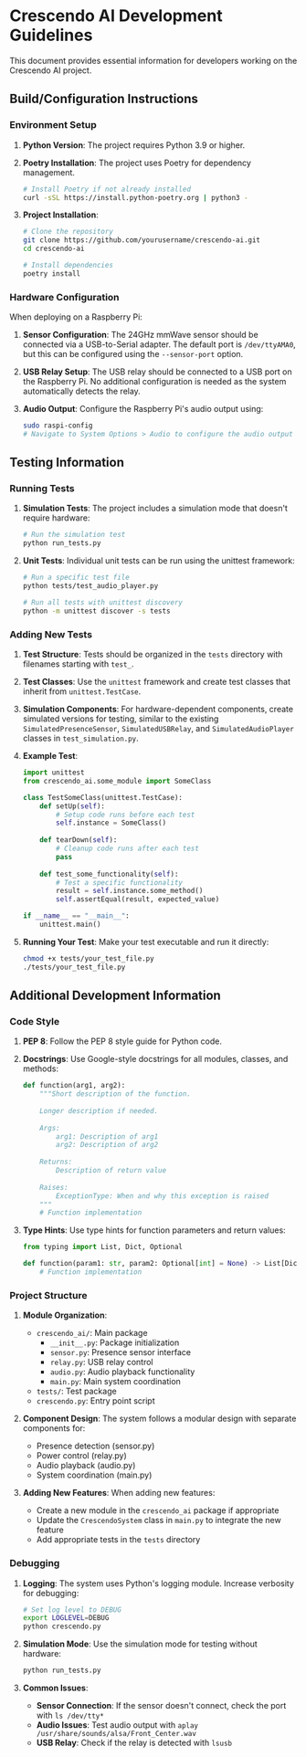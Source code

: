 # Crescendo AI Development Guidelines

This document provides essential information for developers working on the Crescendo AI project.

## Build/Configuration Instructions

### Environment Setup

1. **Python Version**: The project requires Python 3.9 or higher.

2. **Poetry Installation**: The project uses Poetry for dependency management.
   ```bash
   # Install Poetry if not already installed
   curl -sSL https://install.python-poetry.org | python3 -
   ```

3. **Project Installation**:
   ```bash
   # Clone the repository
   git clone https://github.com/yourusername/crescendo-ai.git
   cd crescendo-ai
   
   # Install dependencies
   poetry install
   ```

### Hardware Configuration

When deploying on a Raspberry Pi:

1. **Sensor Configuration**: The 24GHz mmWave sensor should be connected via a USB-to-Serial adapter. The default port is `/dev/ttyAMA0`, but this can be configured using the `--sensor-port` option.

2. **USB Relay Setup**: The USB relay should be connected to a USB port on the Raspberry Pi. No additional configuration is needed as the system automatically detects the relay.

3. **Audio Output**: Configure the Raspberry Pi's audio output using:
   ```bash
   sudo raspi-config
   # Navigate to System Options > Audio to configure the audio output
   ```

## Testing Information

### Running Tests

1. **Simulation Tests**: The project includes a simulation mode that doesn't require hardware:
   ```bash
   # Run the simulation test
   python run_tests.py
   ```

2. **Unit Tests**: Individual unit tests can be run using the unittest framework:
   ```bash
   # Run a specific test file
   python tests/test_audio_player.py
   
   # Run all tests with unittest discovery
   python -m unittest discover -s tests
   ```

### Adding New Tests

1. **Test Structure**: Tests should be organized in the `tests` directory with filenames starting with `test_`.

2. **Test Classes**: Use the `unittest` framework and create test classes that inherit from `unittest.TestCase`.

3. **Simulation Components**: For hardware-dependent components, create simulated versions for testing, similar to the existing `SimulatedPresenceSensor`, `SimulatedUSBRelay`, and `SimulatedAudioPlayer` classes in `test_simulation.py`.

4. **Example Test**:
   ```python
   import unittest
   from crescendo_ai.some_module import SomeClass
   
   class TestSomeClass(unittest.TestCase):
       def setUp(self):
           # Setup code runs before each test
           self.instance = SomeClass()
       
       def tearDown(self):
           # Cleanup code runs after each test
           pass
       
       def test_some_functionality(self):
           # Test a specific functionality
           result = self.instance.some_method()
           self.assertEqual(result, expected_value)
   
   if __name__ == "__main__":
       unittest.main()
   ```

5. **Running Your Test**: Make your test executable and run it directly:
   ```bash
   chmod +x tests/your_test_file.py
   ./tests/your_test_file.py
   ```

## Additional Development Information

### Code Style

1. **PEP 8**: Follow the PEP 8 style guide for Python code.

2. **Docstrings**: Use Google-style docstrings for all modules, classes, and methods:
   ```python
   def function(arg1, arg2):
       """Short description of the function.
       
       Longer description if needed.
       
       Args:
           arg1: Description of arg1
           arg2: Description of arg2
           
       Returns:
           Description of return value
           
       Raises:
           ExceptionType: When and why this exception is raised
       """
       # Function implementation
   ```

3. **Type Hints**: Use type hints for function parameters and return values:
   ```python
   from typing import List, Dict, Optional
   
   def function(param1: str, param2: Optional[int] = None) -> List[Dict[str, str]]:
       # Function implementation
   ```

### Project Structure

1. **Module Organization**:
   - `crescendo_ai/`: Main package
     - `__init__.py`: Package initialization
     - `sensor.py`: Presence sensor interface
     - `relay.py`: USB relay control
     - `audio.py`: Audio playback functionality
     - `main.py`: Main system coordination
   - `tests/`: Test package
   - `crescendo.py`: Entry point script

2. **Component Design**: The system follows a modular design with separate components for:
   - Presence detection (sensor.py)
   - Power control (relay.py)
   - Audio playback (audio.py)
   - System coordination (main.py)

3. **Adding New Features**: When adding new features:
   - Create a new module in the `crescendo_ai` package if appropriate
   - Update the `CrescendoSystem` class in `main.py` to integrate the new feature
   - Add appropriate tests in the `tests` directory

### Debugging

1. **Logging**: The system uses Python's logging module. Increase verbosity for debugging:
   ```bash
   # Set log level to DEBUG
   export LOGLEVEL=DEBUG
   python crescendo.py
   ```

2. **Simulation Mode**: Use the simulation mode for testing without hardware:
   ```bash
   python run_tests.py
   ```

3. **Common Issues**:
   - **Sensor Connection**: If the sensor doesn't connect, check the port with `ls /dev/tty*`
   - **Audio Issues**: Test audio output with `aplay /usr/share/sounds/alsa/Front_Center.wav`
   - **USB Relay**: Check if the relay is detected with `lsusb`